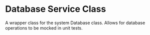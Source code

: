 # Database Service Class
A wrapper class for the system Database class. Allows for database operations to be mocked in unit tests.


